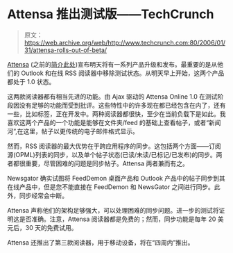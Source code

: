 # Attensa 推出测试版——TechCrunch

> 原文：<https://web.archive.org/web/http://www.techcrunch.com:80/2006/01/31/attensa-rolls-out-of-beta/>

 [](https://web.archive.org/web/20220820004127/http://www.attensa.com/) [Attensa](https://web.archive.org/web/20220820004127/http://www.attensa.com/) (之前的[简介此处](https://web.archive.org/web/20220820004127/http://www.beta.techcrunch.com/tag/Attensa/))宣布明天将有一系列产品升级和发布。最重要的是从他们的 Outlook 和在线 RSS 阅读器中移除测试状态。从明天早上开始，这两个产品都处于 1.0 状态。

这两款阅读器都有相当先进的功能。由 Ajax 驱动的 Attensa Online 1.0 在测试阶段因没有足够的功能而受到批评。这些特性中的许多现在都已经包含在内了，还有一些，比如标签，正在开发中。两种阅读器都很快，至少在当前负载下是如此。我喜欢这两个产品的一个功能是能够在文件夹/feed 的基础上查看帖子，或者“新闻河”,在这里，帖子以更传统的电子邮件格式显示。

然而，RSS 阅读器的最大优势在于跨应用程序的同步。这包括两个方面——订阅源(OPML)列表的同步，以及单个帖子状态(已读/未读/已标记/已发布)的同步。两者都很重要，尽管困难的问题是同步帖子。Attensa 两者兼而有之。

Newsgator 确实试图将 FeedDemon 桌面产品和 Outlook 产品中的帖子同步到其在线产品中，但是您不能直接在 FeedDemon 和 NewsGator 之间进行同步。此外，同步经常会中断。

Attensa 声称他们的架构足够强大，可以处理困难的同步问题。进一步的测试将证明这是否准确。注意，Attensa 阅读器都是免费的；然而，同步功能是每年 20 美元后，30 天的免费试用。

Attensa 还推出了第三款阅读器，用于移动设备，将在“四周内”推出。